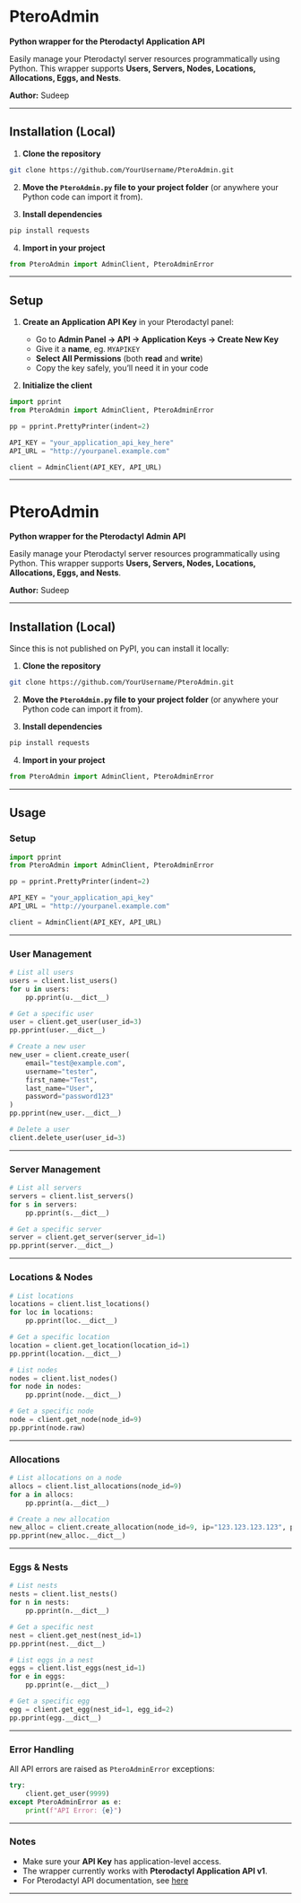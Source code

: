 # PteroAdmin

**Python wrapper for the Pterodactyl Application API**

Easily manage your Pterodactyl server resources programmatically using Python. This wrapper supports **Users, Servers, Nodes, Locations, Allocations, Eggs, and Nests**.

**Author:** Sudeep

---

## **Installation (Local)**

1. **Clone the repository**

```bash
git clone https://github.com/YourUsername/PteroAdmin.git
```

2. **Move the `PteroAdmin.py` file to your project folder** (or anywhere your Python code can import it from).

3. **Install dependencies**

```bash
pip install requests
```

4. **Import in your project**

```python
from PteroAdmin import AdminClient, PteroAdminError
```

---

## **Setup**

1. **Create an Application API Key** in your Pterodactyl panel:

   * Go to **Admin Panel → API → Application Keys → Create New Key**
   * Give it a **name**, eg. `MYAPIKEY`
   * **Select All Permissions** (both **read** and **write**)
   * Copy the key safely, you’ll need it in your code

2. **Initialize the client**

```python
import pprint
from PteroAdmin import AdminClient, PteroAdminError

pp = pprint.PrettyPrinter(indent=2)

API_KEY = "your_application_api_key_here"
API_URL = "http://yourpanel.example.com"

client = AdminClient(API_KEY, API_URL)
```
---

# PteroAdmin

**Python wrapper for the Pterodactyl Admin API**

Easily manage your Pterodactyl server resources programmatically using Python. This wrapper supports **Users, Servers, Nodes, Locations, Allocations, Eggs, and Nests**.

**Author:** Sudeep

---

## **Installation (Local)**

Since this is not published on PyPI, you can install it locally:

1. **Clone the repository**

```bash
git clone https://github.com/YourUsername/PteroAdmin.git
```

2. **Move the `PteroAdmin.py` file to your project folder** (or anywhere your Python code can import it from).

3. **Install dependencies**

```bash
pip install requests
```

4. **Import in your project**

```python
from PteroAdmin import AdminClient, PteroAdminError
```

---

## **Usage**

### **Setup**

```python
import pprint
from PteroAdmin import AdminClient, PteroAdminError

pp = pprint.PrettyPrinter(indent=2)

API_KEY = "your_application_api_key"
API_URL = "http://yourpanel.example.com"

client = AdminClient(API_KEY, API_URL)
```

---

### **User Management**

```python
# List all users
users = client.list_users()
for u in users:
    pp.pprint(u.__dict__)

# Get a specific user
user = client.get_user(user_id=3)
pp.pprint(user.__dict__)

# Create a new user
new_user = client.create_user(
    email="test@example.com",
    username="tester",
    first_name="Test",
    last_name="User",
    password="password123"
)
pp.pprint(new_user.__dict__)

# Delete a user
client.delete_user(user_id=3)
```

---

### **Server Management**

```python
# List all servers
servers = client.list_servers()
for s in servers:
    pp.pprint(s.__dict__)

# Get a specific server
server = client.get_server(server_id=1)
pp.pprint(server.__dict__)
```

---

### **Locations & Nodes**

```python
# List locations
locations = client.list_locations()
for loc in locations:
    pp.pprint(loc.__dict__)

# Get a specific location
location = client.get_location(location_id=1)
pp.pprint(location.__dict__)

# List nodes
nodes = client.list_nodes()
for node in nodes:
    pp.pprint(node.__dict__)

# Get a specific node
node = client.get_node(node_id=9)
pp.pprint(node.raw)
```

---

### **Allocations**

```python
# List allocations on a node
allocs = client.list_allocations(node_id=9)
for a in allocs:
    pp.pprint(a.__dict__)

# Create a new allocation
new_alloc = client.create_allocation(node_id=9, ip="123.123.123.123", ports=[25565, 25566])
pp.pprint(new_alloc.__dict__)
```

---

### **Eggs & Nests**

```python
# List nests
nests = client.list_nests()
for n in nests:
    pp.pprint(n.__dict__)

# Get a specific nest
nest = client.get_nest(nest_id=1)
pp.pprint(nest.__dict__)

# List eggs in a nest
eggs = client.list_eggs(nest_id=1)
for e in eggs:
    pp.pprint(e.__dict__)

# Get a specific egg
egg = client.get_egg(nest_id=1, egg_id=2)
pp.pprint(egg.__dict__)
```

---

### **Error Handling**

All API errors are raised as `PteroAdminError` exceptions:

```python
try:
    client.get_user(9999)
except PteroAdminError as e:
    print(f"API Error: {e}")
```

---

### **Notes**

* Make sure your **API Key** has application-level access.
* The wrapper currently works with **Pterodactyl Application API v1**.
* For Pterodactyl API documentation, see [here](https://pterodactyl-api-docs.netvpx.com/)

---

